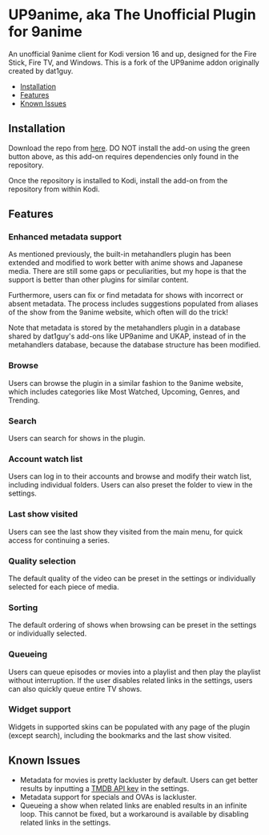 
# UP9anime, aka The Unofficial Plugin for 9anime
An unofficial 9anime client for Kodi version 16 and up, designed for the Fire Stick, Fire TV, and Windows.
This is a fork of the UP9anime addon originally created by dat1guy.

 - [Installation](#installation)
 - [Features](#features)
 - [Known Issues](#known-issues)

## Installation
Download the repo from [here](https://raw.githubusercontent.com/Prometheusx-git/repository.unofficial9anime/master/repository.unofficial9anime).  DO NOT install the add-on using the green button above, as this add-on requires dependencies only found in the repository.

Once the repository is installed to Kodi, install the add-on from the repository from within Kodi.

## Features
### Enhanced metadata support
As mentioned previously, the built-in metahandlers plugin has been extended and modified to work better with anime shows and Japanese media.  There are still some gaps or peculiarities, but my hope is that the support is better than other plugins for similar content.

Furthermore, users can fix or find metadata for shows with incorrect or absent metadata.  The process includes suggestions populated from aliases of the show from the 9anime website, which often will do the trick!

Note that metadata is stored by the metahandlers plugin in a database shared by dat1guy's add-ons like UP9anime and UKAP, instead of in the metahandlers database, because the database structure has been modified.

### Browse
Users can browse the plugin in a similar fashion to the 9anime website, which includes categories like Most Watched, Upcoming, Genres, and Trending.

### Search
Users can search for shows in the plugin.

### Account watch list
Users can log in to their accounts and browse and modify their watch list, including individual folders.  Users can also preset the folder to view in the settings.

### Last show visited
Users can see the last show they visited from the main menu, for quick access for continuing a series.

### Quality selection
The default quality of the video can be preset in the settings or individually selected for each piece of media.

### Sorting
The default ordering of shows when browsing can be preset in the settings or individually selected.

### Queueing
Users can queue episodes or movies into a playlist and then play the playlist without interruption.  If the user disables related links in the settings, users can also quickly queue entire TV shows.

### Widget support
Widgets in supported skins can be populated with any page of the plugin (except search), including the bookmarks and the last show visited.

## Known Issues
 - Metadata for movies is pretty lackluster by default. Users can get better results by inputting a [TMDB API key](https://www.themoviedb.org/faq/api?language=en) in the settings.
 - Metadata support for specials and OVAs is lackluster.
 - Queueing a show when related links are enabled results in an infinite loop.  This cannot be fixed, but a workaround is available by disabling related links in the settings.

